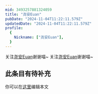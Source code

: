 ```yaml
---
mid: 3493257881324059
title: "尧安Euan"
pubDate: "2024-11-04T11:22:11.579Z"
updatedDate: "2024-11-04T11:22:11.579Z"
profile:
  {
    Nickname: ["尧安Euan"],
  }
---
```


关注[尧安Euan](https://space.bilibili.com/3493257881324059)谢谢喵~ 关注[尧安Euan](https://space.bilibili.com/3493257881324059)谢谢喵~

## 此条目有待补充
你可以在[这里](https://github.com/Yuhanawa/VTuber.ICU/edit/master/src/content/v/尧安Euan/index.md)编辑本文
